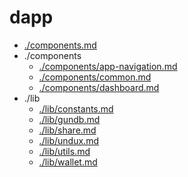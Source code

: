 # dapp

* [./components.md](https://github.com/GoodDollar/GoodDAPP/tree/97c0653edef1822c9625e15a7c8cdba544dc4606/docs/dapp/components.md)
* ./components
  * [./components/app-navigation.md](components/app-navigation.md)
  * [./components/common.md](components/common.md)
  * [./components/dashboard.md](components/dashboard.md)
* ./lib
  * [./lib/constants.md](https://github.com/GoodDollar/GoodDAPP/tree/97c0653edef1822c9625e15a7c8cdba544dc4606/docs/dapp/lib/constants.md)
  * [./lib/gundb.md](lib/gundb.md)
  * [./lib/share.md](lib/share.md)
  * [./lib/undux.md](lib/undux.md)
  * [./lib/utils.md](lib/utils.md)
  * [./lib/wallet.md](lib/wallet.md)

